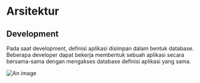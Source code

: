 # Arsitektur

## Development

Pada saat development, definisi aplikasi disimpan dalam bentuk database. Beberapa developer dapat bekerja membentuk sebuah aplikasi secara bersama-sama dengan mengakses database definisi aplikasi yang sama.  

![An image](/images/arsitektur-development.svg)
